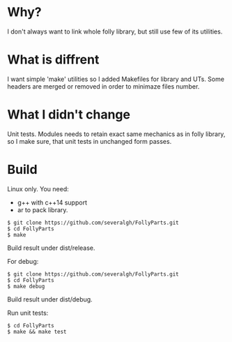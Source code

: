 # Why?

I don't always want to link whole folly library, but still use few of
its utilities.

# What is diffrent

I want simple 'make' utilities so I added Makefiles for library and UTs.
Some headers are merged or removed in order to minimaze files number.

# What I didn't change

Unit tests. Modules needs to retain exact same mechanics as in folly library, 
so I make sure, that unit tests in unchanged form passes.

# Build

Linux only. You need: 
* g++ with c++14 support
* ar to pack library.

````
$ git clone https://github.com/severalgh/FollyParts.git
$ cd FollyParts
$ make
````

Build result under dist/release.

For debug:

````
$ git clone https://github.com/severalgh/FollyParts.git
$ cd FollyParts
$ make debug
````

Build result under dist/debug.

Run unit tests:

````
$ cd FollyParts
$ make && make test
````


